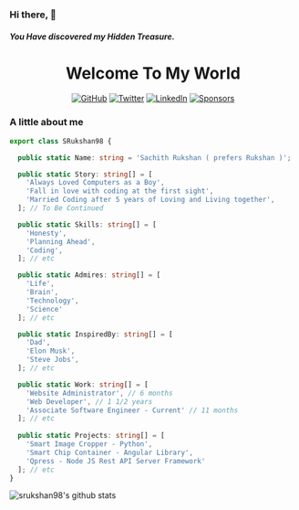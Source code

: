 ### Hi there, 👋
##### You Have discovered my Hidden Treasure.
<div align="center">
<h1>Welcome To My World</h1>
</div>

<p align="center">
	<a href="https://github.com/srukshan98"><img src="https://img.shields.io/github/followers/srukshan98.svg?label=GitHub&style=social" alt="GitHub"></a>
	<a href="https://twitter.com/srukshan98"><img src="https://img.shields.io/twitter/follow/srukshan98?label=Twitter&style=social" alt="Twitter"></a>
	<a href="https://www.linkedin.com/in/srukshan98"><img src="https://img.shields.io/badge/LinkedIn--_.svg?style=social&logo=linkedin" alt="LinkedIn"></a>
	<a href="https://www.patreon.com/srukshan98"><img src="https://img.shields.io/badge/Sponsors--_.svg?style=social&logo=github&logoColor=EA4AAA" alt="Sponsors"></a>
</p>

### A little about me

``` typescript
export class SRukshan98 {

  public static Name: string = 'Sachith Rukshan ( prefers Rukshan )';

  public static Story: string[] = [
    'Always Loved Computers as a Boy',
    'Fall in love with coding at the first sight',
    'Married Coding after 5 years of Loving and Living together',
  ]; // To Be Continued

  public static Skills: string[] = [
    'Honesty',
    'Planning Ahead',
    'Coding',
  ]; // etc

  public static Admires: string[] = [
    'Life',
    'Brain',
    'Technology',
    'Science'
  ]; // etc

  public static InspiredBy: string[] = [
    'Dad',
    'Elon Musk',
    'Steve Jobs',
  ]; // etc

  public static Work: string[] = [
    'Website Administrator', // 6 months
    'Web Developer', // 1 1/2 years
    'Associate Software Engineer - Current' // 11 months
  ]; // etc
  
  public static Projects: string[] = [
    'Smart Image Cropper - Python',
    'Smart Chip Container - Angular Library',
    'Qpress - Node JS Rest API Server Framework'
  ]; // etc
}
```


![srukshan98's github stats](https://github-readme-stats.vercel.app/api?username=srukshan98&show_icons=true&hide_border=true)
